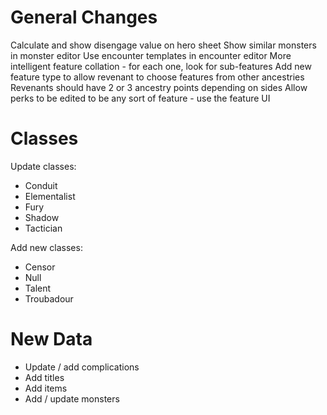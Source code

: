 # General Changes

Calculate and show disengage value on hero sheet
Show similar monsters in monster editor
Use encounter templates in encounter editor
More intelligent feature collation - for each one, look for sub-features
Add new feature type to allow revenant to choose features from other ancestries
Revenants should have 2 or 3 ancestry points depending on sides
Allow perks to be edited to be any sort of feature - use the feature UI

# Classes

Update classes:

* Conduit
* Elementalist
* Fury
* Shadow
* Tactician

Add new classes:

* Censor
* Null
* Talent
* Troubadour

# New Data

* Update / add complications
* Add titles
* Add items
* Add / update monsters

